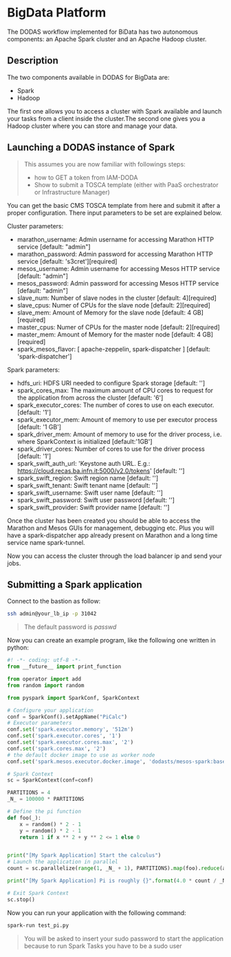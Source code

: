 # BigData Platform

The DODAS workflow implemented for BiData has two autonomous 
components: an Apache Spark cluster and an Apache Hadoop cluster.

## Description

The two components available in DODAS for BigData are:

* Spark
* Hadoop

The first one allows you to access a cluster with Spark available and launch your tasks from a client inside the cluster.The second one gives you a Hadoop cluster where you can store and manage your data.

## Launching a DODAS instance of Spark

> This assumes you are now familiar with followings steps:
> * how to GET a token from IAM-DODA
> * Show to submit a TOSCA template (either with PaaS orchestrator or Infrastructure Manager)

You can get the basic CMS TOSCA template from here and submit it after a proper configuration. There input parameters to be set are explained below.

Cluster parameters:

* marathon_username: Admin username for accessing Marathon HTTP service [default: "admin"]
* marathon_password: Admin password for accessing Marathon HTTP service [default: 's3cret'][required]
* mesos_username: Admin username for accessing Mesos HTTP service [default: "admin"]
* mesos_password: Admin password for accessing Mesos HTTP service [default: "admin"]
* slave_num: Number of slave nodes in the cluster [default: 4][required]
* slave_cpus: Numer of CPUs for the slave node [default: 2][required]
* slave_mem: Amount of Memory for the slave node [default: 4 GB][required]
* master_cpus: Numer of CPUs for the master node [default: 2][required]
* master_mem: Amount of Memory for the master node [default: 4 GB][required]
* spark_mesos_flavor: [ apache-zeppelin, spark-dispatcher ] [default: 'spark-dispatcher']

Spark parameters:

* hdfs_uri: HDFS URI needed to configure Spark storage [default: '']
* spark_cores_max: The maximum amount of CPU cores to request for the application from across the cluster [default: '6']
* spark_executor_cores: The number of cores to use on each executor. [default: '1']
* spark_executor_mem: Amount of memory to use per executor process [default: '1 GB']
* spark_driver_mem: Amount of memory to use for the driver process, i.e. where SparkContext is initialized [default:'1GB']
* spark_driver_cores: Number of cores to use for the driver process [default: '1']
* spark_swift_auth_url: 'Keystone auth URL. E.g.: https://cloud.recas.ba.infn.it:5000/v2.0/tokens' [default: '']
* spark_swift_region: Swift region name [default: '']
* spark_swift_tenant: Swift tenant name [default: '']
* spark_swift_username: Swift user name [default: '']
* spark_swift_password: Swift user password [default: '']
* spark_swift_provider: Swift provider name [default: '']

Once the cluster has been created you should be able to access the Marathon and Mesos GUIs for management, debugging etc. Plus you will have a spark-dispatcher app already present on Marathon and a long time service name spark-tunnel.

Now you can access the cluster through the load balancer ip and send your jobs.

## Submitting a Spark application

Connect to the bastion as follow:

```bash
ssh admin@your_lb_ip -p 31042
```

> The default password is _passwd_

Now you can create an example program, like the following one written in python:

```python
#! -*- coding: utf-8 -*-
from __future__ import print_function

from operator import add
from random import random

from pyspark import SparkConf, SparkContext

# Configure your application
conf = SparkConf().setAppName("PiCalc")
# Executor parameters
conf.set('spark.executor.memory', '512m')
conf.set('spark.executor.cores', '1')
conf.set('spark.executor.cores.max', '2')
conf.set('spark.cores.max', '2')
# the default docker image to use as worker node
conf.set('spark.mesos.executor.docker.image', 'dodasts/mesos-spark:base')

# Spark Context
sc = SparkContext(conf=conf)

PARTITIONS = 4
_N_ = 100000 * PARTITIONS

# Define the pi function
def foo(_):
    x = random() * 2 - 1
    y = random() * 2 - 1
    return 1 if x ** 2 + y ** 2 <= 1 else 0


print("[My Spark Application] Start the calculus")
# Launch the application in parallel
count = sc.parallelize(range(1, _N_ + 1), PARTITIONS).map(foo).reduce(add)

print("[My Spark Application] Pi is roughly {}".format(4.0 * count / _N_))

# Exit Spark Context
sc.stop()

```

Now you can run your application with the following command:

```bash
spark-run test_pi.py
```


> You will be asked to insert your sudo password to start the application because to run Spark Tasks you have to be a sudo user
